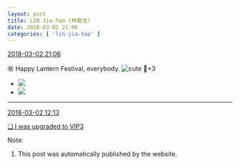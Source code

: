 ```yaml
---
layout: post
title: LIN Jia-hao (林嘉浩)
date: 2018-03-02 21:06
categories: [ 'lin-jia-hao' ]
---
```


<div class="weibo-info">
  <a href="https://weibo.com/6210352257/G5yc0unzG">2018-03-02 21:06</a>
</div>

:congratulations: Happy Lantern Festival, everybody. ![cute](https://img.t.sinajs.cn/t4/appstyle/expression/ext/normal/14/tza_org.gif) 🏮×3

<!-- more -->

<ul class="weibo-pic-list-1">
  <li class="weibo-pic">
    <a href="https://wx1.sinaimg.cn/mw690/006Mi0jTly1foyrvw0ncsj32c03404qq.jpg"><img src="https://wx1.sinaimg.cn/thumb150/006Mi0jTly1foyrvw0ncsj32c03404qq.jpg"/></a>
  </li>
  <li class="weibo-pic">
    <a href="https://wx4.sinaimg.cn/mw690/006Mi0jTly1foyrvtzn4zj32c0340npe.jpg"><img src="https://wx4.sinaimg.cn/thumb150/006Mi0jTly1foyrvtzn4zj32c0340npe.jpg"/></a>
  </li>
</ul>

---

<div class="weibo-info">
  <a href="https://weibo.com/6210352257/G5uHPAmSi">2018-03-02 12:13</a>
</div>

[❏ I was upgraded to VIP3](http://t.cn/RESXZcm)

Note:
1. This post was automatically published by the website.
